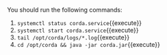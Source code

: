 You should run the following commands:

1. `systemctl status corda.service`{{execute}}
2. `systemctl start corda.service`{{execute}}
3. `tail /opt/corda/logs/*.log`{{execute}}
4. `cd /opt/corda && java -jar corda.jar`{{execute}}
